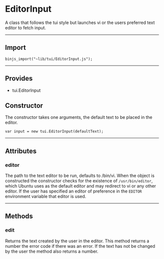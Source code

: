 # EditorInput

A class that follows the tui style but launches vi or the users preferred text editor to fetch input.

----------------------------

## Import

`binjs_import("~lib/tui/EditorInput.js");`

-----------------------

## Provides

* tui.EditorInput

## Constructor

The constructor takes one arguments, the default text to be placed in the editor.

    var input = new tui.EditorInput(defaultText);

-----------------------

## Attributes

### editor

The path to the text editor to be run, defaults to /bin/vi.
When the object is constructed the constructor checks for the existence of `/usr/bin/editor`, which Ubuntu uses as the default editor and may redirect to vi or any other editor.
If the user has specified an editor of preference in the `EDITOR` environment variable that editor is used.


-----------------------

## Methods

### edit

Returns the text created by the user in the editor.  This method returns a number the error code if there was an error.  If the text has not be changed by the user the method also returns a number.
